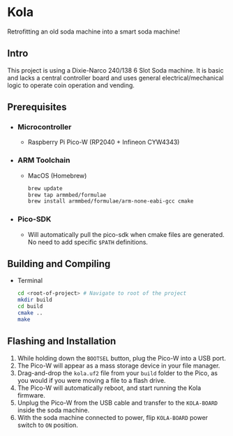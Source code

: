 # Kola
Retrofitting an old soda machine into a smart soda machine!

## Intro
This project is using a Dixie-Narco 240/138 6 Slot Soda machine.  It is basic and lacks a central controller board and
uses general electrical/mechanical logic to operate coin operation and vending.

## Prerequisites
* ### Microcontroller
  * Raspberry Pi Pico-W (RP2040 + Infineon CYW4343)
* ### ARM Toolchain
  *  MacOS (Homebrew)
      ```zsh
     brew update
     brew tap armmbed/formulae
     brew install armmbed/formulae/arm-none-eabi-gcc cmake
      ```
* ### Pico-SDK
  * Will automatically pull the pico-sdk when cmake files are generated.  No need to add specific `$PATH` definitions.

## Building and Compiling
  * Terminal
    ```zsh
    cd <root-of-project> # Navigate to root of the project
    mkdir build
    cd build
    cmake ..
    make
      ```

## Flashing and Installation
1. While holding down the `BOOTSEL` button, plug the Pico-W into a USB port.
2. The Pico-W will appear as a mass storage device in your file manager.
3. Drag-and-drop the `kola.uf2` file from your `build` folder to the Pico, as you would if you were moving a file to a flash drive.
4. The Pico-W will automatically reboot, and start running the Kola firmware.
5. Unplug the Pico-W from the USB cable and transfer to the `KOLA-BOARD` inside the soda machine.
6. With the soda machine connected to power, flip `KOLA-BOARD` power switch to `ON` position.